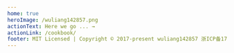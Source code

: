 ```yaml
---
home: true
heroImage: /wuliang142857.png
actionText: Here we go ... →
actionLink: /cookbook/
footer: MIT Licensed | Copyright © 2017-present wuliang142857 浙ICP备17055787号-1
---
```


